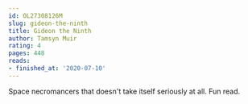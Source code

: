```yaml
---
id: OL27308126M
slug: gideon-the-ninth
title: Gideon the Ninth
author: Tamsyn Muir
rating: 4
pages: 448
reads:
- finished_at: '2020-07-10'
---
```

Space necromancers that doesn't take itself seriously at all. Fun read.
